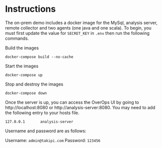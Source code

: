 # Instructions
The on-prem demo includes a docker image for the MySql, analysis server, remote collector and two agents (one java and one scala).  To begin, you must first update the value for `SECRET_KEY` in `.env` then run the following commands.

Build the images

```
docker-compose build --no-cache
```

Start the images
```
docker-compose up
```

Stop and destroy the images
```
docker-compose down
```


Once the server is up, you can access the OverOps UI by going to http://localhost:8080 or http://analysis-server:8080.  You may need to add the following entry to your hosts file.

```
127.0.0.1       analysis-server
```

Username and password are as follows:

Username: `admin@takipi.com`
Password: `123456`